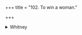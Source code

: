 +++
title = "102. To win a woman."

+++

<details><summary>Whitney</summary>

### Comment
Found also in Pāipp. xix. Used by Kāuś. (35. 21) in a rite concerning women, with vi. 8, 9, etc., for reducing to one's will. Verse 3 is also reckoned (19. 1, note) to the puṣṭika mantras.


### Translations
Translated: Weber, Ind. Stud. 243; Grill, 54, 169; Griffith, i. 301; Bloomfield, 101, 512.
</details>
